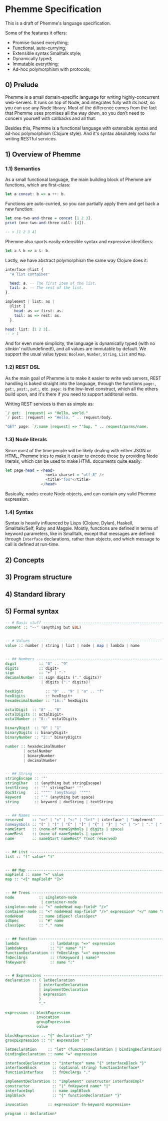 # Phemme Specification

This is a draft of Phemme's language specification.

Some of the features it offers:

  - Promise-based everything;
  - Functional, auto-currying;
  - Extensible syntax Smalltalk style;
  - Dynamically typed;
  - Immutable everything;
  - Ad-hoc polymorphism with protocols;


## 0) Prelude

Phemme is a small domain-specific language for writing highly-concurrent
web-servers. It runs on top of Node, and integrates fully with its host,
so you can use any Node library. Most of the difference comes from the
fact that Phemme uses promises all the way down, so you don't need to
concern yourself with callbacks and all that.

Besides this, Phemme is a functional language with extensible syntax and
ad-hoc polymorphism (Clojure style). And it's syntax absolutely rocks
for writing RESTful services.


## 1) Overview of Phemme

### 1.1) Semantics

As a small functional language, the main building block of Phemme are
functions, which are first-class:

```hs
let a concat: b => a ++: b.
```

Functions are auto-curried, so you can partially apply them and get back
a new function:

```hs
let one-two-and-three = concat [1 2 3].
print (one-two-and-three call: [4]).

-- > [1 2 3 4]
```

Phemme also sports easily extensible syntax and expressive identifiers:

```hs
let a & b => a &: b.
```

Lastly, we have abstract polymorphism the same way Clojure does it:

```hs
interface @list {
  "A list container"

  head: a. -- The first item of the list.
  tail: a. -- The rest of the list.
}.

implement | list: as |
  @list {
    head: as => first: as.
    tail: as => rest: as.
  }.

head: list: [1 2 3].
-- > 1
```

And for even more simplicity, the language is dynamically typed (with no
stinkin' null/undefined!), and all values are immutable by default. We
support the usual value types: `Boolean`, `Number`, `String`, `List` and
`Map`.


### 1.2) REST DSL

As the main goal of Phemme is to make it easier to write web servers,
REST handling is baked straight into the language, through the functions
`page:`, `get:`, `post:`, `put:`, etc. `page:` is the low-level
construct, which all the others build upon, and it's there if you need
to support additonal verbs.

Writing REST services is then as simple as:

```hs
`/ get:  |request| => "Hello, world."
`/ post: |request| => "Hello, " .. request/body.

"GET" page: `/:name |request| => "'Sup, " .. request/parms/name.
```


### 1.3) Node literals

Since most of the time people will be likely dealing with either JSON or
HTML, Phemme tries to make it easier to encode those by providing Node
literals, which can be used to make HTML documents quite easily:


```hs
let page-head = <head>
                  <meta charset = "utf-8" />
                  <title>"foo"</title>
                </head>
```

Basically, nodes create Node objects, and can contain any valid Phemme
expression.

### 1.4) Syntax

Syntax is heavily influenced by Lisps (Clojure, Dylan), Haskell,
Smalltalk/Self, Ruby and Magpie. Mostly, functions are defined in terms
of keyword parameters, like in Smalltalk, except that messages are
defined through `Interface` declarations, rather than objects, and which
message to call is defined at run-time.



## 2) Concepts

## 3) Program structure

## 4) Standard library

## 5) Formal syntax

```hs
-- # Basic stuff -------------------------------------------------------
comment :: "--" (anything but EOL)


-- # Values ------------------------------------------------------------
value :: number | string | list | node | map | lambda | name


-- ## Numbers ----------------------------------------------------------
digit          :: "0" .. "9"
digits         :: digit+
sign           :: "+" | "-"
decimalNumber  :: sign digits ("." digits)?
                | digits ("." digits)?

hexDigit          :: "0" .. "9" | "a" .. "f"
hexDigits         :: hexDigit+
hexadecimalNumber :: "16::" hexDigits

octalDigit  :: "0" .. "8"
octalDigits :: octalDigit+
octalNumber :: "8::" octalDigits

binaryDigit  :: "0" | "1"
binaryDigits :: binaryDigit+
binaryNumber :: "2::" binaryDigits

number :: hexadecimalNumber
        | octalNumber
        | binaryNumber
        | decimalNumber


-- ## String -----------------------------------------------------------
stringEscape :: '"'
stringChar   :: (anything but stringEscape)
textString   :: '"' stringChar* '"'
docString    :: '"""' (anything) '"""'
keyword      :: "`" (anything but space)
string       :: keyword | docString | textString


-- ## Names ------------------------------------------------------------
reserved    :: "=>" | "=" | "<:" | "let" | interface" | "implement"
nameSymbols :: "(" | ")" | "[" | "]" | "{" | "}" | "<" | ">" | "." | ":" | "|" | "`" | "#"
nameStart   :: (none-of nameSymbols | digits | space)
nameRest    :: (none-of nameSymbols | space)
name        :: nameStart nameRest* ?(not reserved)


-- ## List -------------------------------------------------------------
list :: "[" value* "]"


-- ## Map --------------------------------------------------------------
mapField :: name "=" value
map :: "<[" mapField* "]>"


-- ## Trees ------------------------------------------------------------
node           :: singleton-node
                | container-node
singleton-node :: "<" nodeHead map-field* "/>"
container-node :: "<" nodeHead map-field* "/>" expression* "</" name ">"
nodeHead       :: name idSpec? classSpec*
idSpec         :: "#" name
classSpec      :: "." name


-- ## Function ---------------------------------------------------------
lambda              :: lambdaArgs "=>" expression
lambdaArgs          :: "|" name* "|"
functionDeclaration :: fnDeclArgs "=>" expression
fnDeclArgs          :: (fnKeyword | name)*
fnKeyword           :: name ":"


-- # Expressions -------------------------------------------------------
declaration :: ( letDeclaration
               | interfaceDeclaration
               | implementDeclaration
               | expression
               )
               "."

expression :: blockExpression
              invocation
              groupExpression
              value

blockExpression :: "{" declaration* "}"
groupExpression :: "(" expression ")"

letDeclaration     :: "let" (functionDeclaration | bindingDeclaration)
bindingDeclaration :: name "=" expression

interfaceDeclaration :: "interface" name "{" interfaceBlock "}"
interfaceBlock       :: (optional string) functionInterface*
functionInterface    :: fnDeclArgs "."

implementDeclaration :: "implement" constructor interfaceImpl*
constructor          :: "|" fnKeyword name* "|"
interfaceImpl        :: name implBlock
implBlock            :: "{" functionDeclaration* "}"

invocation         :: expression* fn-keyword expression+

program :: declaration*
```
